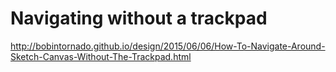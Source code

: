 # Navigating without a trackpad

http://bobintornado.github.io/design/2015/06/06/How-To-Navigate-Around-Sketch-Canvas-Without-The-Trackpad.html
